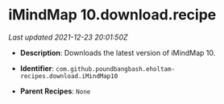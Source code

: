 # iMindMap 10.download.recipe

_Last updated 2021-12-23 20:01:50Z_

- **Description**: Downloads the latest version of iMindMap 10.

- **Identifier**: `com.github.poundbangbash.eholtam-recipes.download.iMindMap10`

- **Parent Recipes**: `None`
